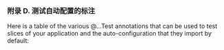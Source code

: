 ### 附录 D. 测试自动配置的标注

Here is a table of the various @…Test annotations that can be used to test slices of your application and the auto-configuration that they import by default:
